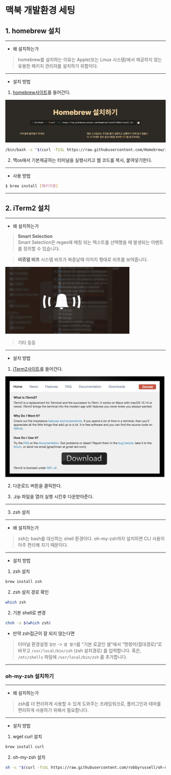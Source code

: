 # 맥북 개발환경 세팅

## 1. homebrew 설치

---

- 왜 설치하는가

> homebrew를 설치하는 이유는 Apple(또는 Linux 시스템)에서 제공하지 않는 유용한 패키지 관리자를 설치하기 위함이다.

---

- 설치 방법

1. [homebrew사이트](https://brew.sh/index_ko)를 들어간다.

<img src="./images/homebrew.png" align="center">

```bash
/bin/bash -c "$(curl -fsSL https://raw.githubusercontent.com/Homebrew/install/HEAD/install.sh)"
```

2. 맥os에서 기본제공하는 터미널을 실행시키고 웹 코드를 복사, 붙여넣기한다.

---
- 사용 방법
```bash
$ brew install [패키지명]
```

---

## 2. iTerm2 설치

---

- 왜 설치하는가

> <b>Smart Selection</b><br />
Smart Selection은 regex에 매칭 되는 텍스트를 선택했을 때 발생되는 이벤트를 정의할 수 있습니다.

> <b>비쥬얼 비프</b>
시스템 비프가 짜증날때 이미지 형태로 비프를 보여줍니다.
<img src="./images/visual bell.gif" width="390" />

> 기타 등등

---

- 설치 방법

1. [iTerm2사이트](https://iterm2.com/)를 들어간다.

<img src="./images/iterm site.png" width="500"/>

2. 다운로드 버튼을 클릭한다.

3. .zip 파일을 열러 실행 시킨후 다운받아준다.

---

3. zsh 설치

---

- 왜 설치하는가

> zsh는 bash를 대신하는 shell 환경이다. oh-my-zsh까지 설치하면 CLI 사용이 아주 편리해 지기 때문이다.

---

- 설치 방법

1. zsh 설치
```bash
brew install zsh
```
2. zsh 설치 경로 확인
```bash
which zsh
```
2. 기본 shell로 변경
```bash
chsh -s $(which zsh)
```
- 만약 zsh접근이 잘 되지 않는다면
> 터미널 환경설정 `일반` -> `셀 열기`를 “기본 로글인 셀”에서 “명령어(절대경로)“로 바꾸고 `/usr/local/bin/zsh` (zsh 설치경로) 를 입력합니다. 혹은, `/etc/shells` 파일에 `/usr/local/bin/zsh` 를 추가합니다.

---

### oh-my-zsh 설치하기

---

- 왜 설치하는가

> zsh를 더 편리하게 사용할 수 있게 도와주는 프레임워크로, 플러그인과 테마를 편리하게 사용하기 위해서 필요합니다.

---

- 설치 방법

1. wget curl 설치
```bash
brew install curl
```
2. oh-my-zsh 설치
```bash
sh -c "$(curl -fsSL https://raw.githubusercontent.com/robbyrussell/oh-my-zsh/master/tools/install.sh)"
```

